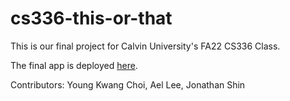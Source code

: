 # cs336-this-or-that

This is our final project for Calvin University's FA22 CS336 Class. 

The final app is deployed [here](https://this-or-that-b60b4.web.app/).

Contributors: Young Kwang Choi, Ael Lee, Jonathan Shin
